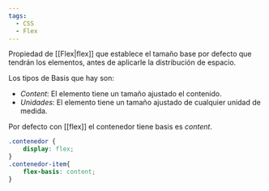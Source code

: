 ```yaml
---
tags:
  - CSS
  - Flex
---
```

Propiedad de [[Flex|flex]] que establece el tamaño base por defecto que tendrán los elementos, antes de aplicarle la distribución de espacio.

Los tipos de Basis que hay son:
- *Content*: El elemento tiene un tamaño ajustado el contenido.
- *Unidades*: El elemento tiene un tamaño ajustado de cualquier unidad de medida.

Por defecto con [[flex]] el contenedor tiene basis es *content*.
```css
.contenedor {
	display: flex;
}
.contenedor-item{
	flex-basis: content;
}
```